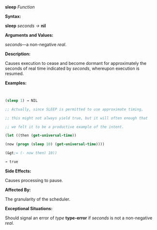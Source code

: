 **sleep** *Function* 



**Syntax:** 



**sleep** *seconds →* **nil** 



**Arguments and Values:** 



*seconds*—a non-negative *real*. 







 



 



**Description:** 



Causes execution to cease and become dormant for approximately the seconds of real time indicated by *seconds*, whereupon execution is resumed. 



**Examples:**
```lisp
 

(sleep 1) → NIL 

;; Actually, since SLEEP is permitted to use approximate timing, 

;; this might not always yield true, but it will often enough that 

;; we felt it to be a productive example of the intent. 

(let ((then (get-universal-time)) 

(now (progn (sleep 10) (get-universal-time)))) 

(&gt;= (- now then) 10)) 

→ true 


```
**Side Effects:** 



Causes processing to pause. 



**Affected By:** 



The granularity of the scheduler. 



**Exceptional Situations:** 



Should signal an error of *type* **type-error** if *seconds* is not a non-negative *real*. 



